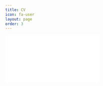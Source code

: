 ```yaml
---
title: CV
icon: fa-user
layout: page
order: 3
---
```

<embed src="/assets/files/cv.pdf" type="application/pdf">